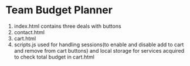 # Team Budget Planner
1. index.html contains three deals with buttons<br/>
2. contact.html<br>
3. cart.html<br/>
4. scripts.js used for handling sessions(to enable and disable add to cart and remove from cart buttons) and local storage for services acquired to check total budget in cart.html<br/>

